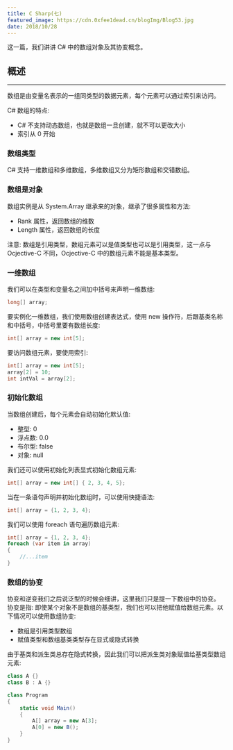 ```yaml
---
title: C Sharp(七)
featured_image: https://cdn.0xfee1dead.cn/blogImg/Blog53.jpg
date: 2018/10/28
---
```


这一篇，我们讲讲 C# 中的数组对象及其协变概念。

## 概述
***  
数组是由变量名表示的一组同类型的数据元素，每个元素可以通过索引来访问。

C# 数组的特点: 
- C# 不支持动态数组，也就是数组一旦创建，就不可以更改大小
- 索引从 0 开始

### 数组类型
C# 支持一维数组和多维数组，多维数组又分为矩形数组和交错数组。

### 数组是对象
数组实例是从 System.Array 继承来的对象，继承了很多属性和方法: 
- Rank 属性，返回数组的维数
- Length 属性，返回数组的长度

注意: 数组是引用类型，数组元素可以是值类型也可以是引用类型，这一点与 Ocjective-C 不同，Ocjective-C 中的数组元素不能是基本类型。

### 一维数组
我们可以在类型和变量名之间加中括号来声明一维数组: 
``` csharp
long[] array;
```

要实例化一维数组，我们使用数组创建表达式，使用 new 操作符，后跟基类名称和中括号，中括号里要有数组长度: 
``` csharp
int[] array = new int[5];
```

要访问数组元素，要使用索引: 
``` csharp
int[] array = new int[5];
array[2] = 10;
int intVal = array[2];
```

### 初始化数组
当数组创建后，每个元素会自动初始化默认值: 
- 整型: 0
- 浮点数: 0.0
- 布尔型: false
- 对象: null

我们还可以使用初始化列表显式初始化数组元素: 
``` csharp
int[] array = new int[] { 2, 3, 4, 5};
```

当在一条语句声明并初始化数组时，可以使用快捷语法: 
``` csharp
int[] array = {1, 2, 3, 4};
```

我们可以使用 foreach 语句遍历数组元素: 
``` csharp
int[] array = {1, 2, 3, 4};
foreach (var item in array) 
{
    //...item
}
```

### 数组的协变
协变和逆变我们之后说泛型的时候会细讲，这里我们只是提一下数组中的协变。
协变是指: 即使某个对象不是数组的基类型，我们也可以把他赋值给数组元素。以下情况可以使用数组协变: 
- 数组是引用类型数组
- 赋值类型和数组基类类型存在显式或隐式转换

由于基类和派生类总存在隐式转换，因此我们可以把派生类对象赋值给基类型数组元素: 
``` csharp
class A {}
class B : A {}

class Program
{
    static void Main()
    {
        A[] array = new A[3];
        A[0] = new B();
    }
}
```